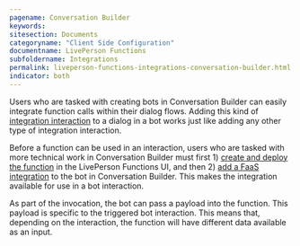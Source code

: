 ```yaml
---
pagename: Conversation Builder
keywords:
sitesection: Documents
categoryname: "Client Side Configuration"
documentname: LivePerson Functions
subfoldername: Integrations
permalink: liveperson-functions-integrations-conversation-builder.html
indicator: both
---
```


Users who are tasked with creating bots in Conversation Builder can easily integrate function calls within their dialog flows. Adding this kind of [integration interaction](conversation-builder-conversation-builder-interactions.html#integrations) to a dialog in a bot works just like adding any other type of integration interaction.

Before a function can be used in an interaction, users who are tasked with more technical work in Conversation Builder must first 1) [create and deploy the function](liveperson-functions-getting-started.html) in the LivePerson Functions UI, and then 2) [add a FaaS integration](conversation-builder-conversation-builder-integrations.html#add-a-faas-integration) to the bot in Conversation Builder. This makes the integration available for use in a bot interaction.

As part of the invocation, the bot can pass a payload into the function. This payload is specific to the triggered bot interaction. This means that, depending on the interaction, the function will have different data available as an input.